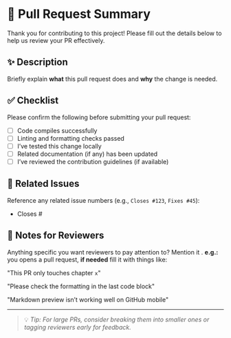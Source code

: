 <!-- .github/PULL_REQUEST_TEMPLATE.md -->

# 🚀 Pull Request Summary

Thank you for contributing to this project! Please fill out the details below to help us review your PR effectively.

## ✨ Description

Briefly explain **what** this pull request does and **why** the change is needed.

## ✅ Checklist

Please confirm the following before submitting your pull request:

- [ ] Code compiles successfully
- [ ] Linting and formatting checks passed
- [ ] I’ve tested this change locally
- [ ] Related documentation (if any) has been updated
- [ ] I’ve reviewed the contribution guidelines (if available)

## 📘 Related Issues

Reference any related issue numbers (e.g., `Closes #123`, `Fixes #45`):

- Closes #

## 📝 Notes for Reviewers

Anything specific you want reviewers to pay attention to? Mention it . **e.g.:** you opens a pull request, **if needed** fill it with things like:

"This PR only touches chapter `x`"

"Please check the formatting in the last code block"

"Markdown preview isn’t working well on GitHub mobile"

---

> 💡 _Tip: For large PRs, consider breaking them into smaller ones or tagging reviewers early for feedback._
